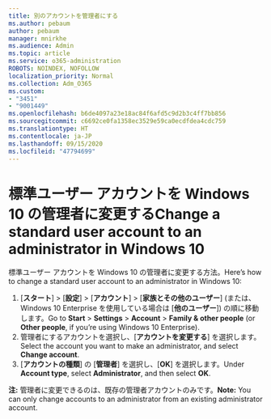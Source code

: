 ```yaml
---
title: 別のアカウントを管理者にする
ms.author: pebaum
author: pebaum
manager: mnirkhe
ms.audience: Admin
ms.topic: article
ms.service: o365-administration
ROBOTS: NOINDEX, NOFOLLOW
localization_priority: Normal
ms.collection: Adm_O365
ms.custom:
- "3451"
- "9001449"
ms.openlocfilehash: b6de4097a23e18ac84f6afd5c9d2b3c4ff7bb856
ms.sourcegitcommit: c6692ce0fa1358ec3529e59ca0ecdfdea4cdc759
ms.translationtype: HT
ms.contentlocale: ja-JP
ms.lasthandoff: 09/15/2020
ms.locfileid: "47794699"
---
```

# <a name="change-a-standard-user-account-to-an-administrator-in-windows-10"></a><span data-ttu-id="0b9ba-102">標準ユーザー アカウントを Windows 10 の管理者に変更する</span><span class="sxs-lookup"><span data-stu-id="0b9ba-102">Change a standard user account to an administrator in Windows 10</span></span>

<span data-ttu-id="0b9ba-103">標準ユーザー アカウントを Windows 10 の管理者に変更する方法。</span><span class="sxs-lookup"><span data-stu-id="0b9ba-103">Here’s how to change a standard user account to an administrator in Windows 10:</span></span>

1. <span data-ttu-id="0b9ba-104">[**スタート**] > [**設定**] > [**アカウント**] > [**家族とその他のユーザー**] (または、Windows 10 Enterprise を使用している場合は [**他のユーザー**]) の順に移動します。</span><span class="sxs-lookup"><span data-stu-id="0b9ba-104">Go to **Start** > **Settings** > **Account** > **Family & other people** (or **Other people**, if you’re using Windows 10 Enterprise).</span></span>
2. <span data-ttu-id="0b9ba-105">管理者にするアカウントを選択し、[**アカウントを変更する**] を選択します。</span><span class="sxs-lookup"><span data-stu-id="0b9ba-105">Select the account you want to make an administrator, and select **Change account**.</span></span>
3. <span data-ttu-id="0b9ba-106">[**アカウントの種類**] の [**管理者**] を選択し、[**OK**] を選択します。</span><span class="sxs-lookup"><span data-stu-id="0b9ba-106">Under **Account type**, select **Administrator**, and then select **OK**.</span></span>

<span data-ttu-id="0b9ba-107">**注:** 管理者に変更できるのは、既存の管理者アカウントのみです。</span><span class="sxs-lookup"><span data-stu-id="0b9ba-107">**Note:** You can only change accounts to an administrator from an existing administrator account.</span></span>